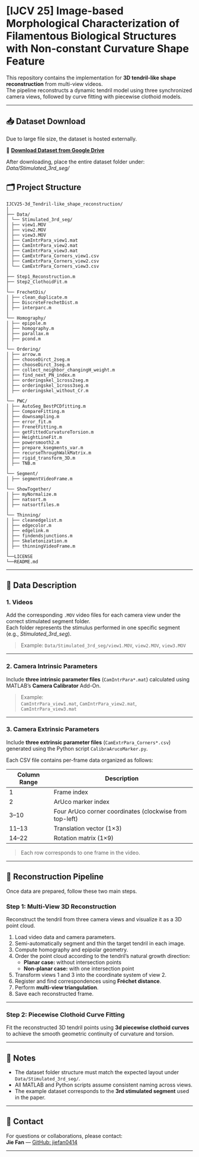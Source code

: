 # [IJCV 25] Image-based Morphological Characterization of Filamentous Biological Structures with Non-constant Curvature Shape Feature

This repository contains the implementation for **3D tendril-like shape reconstruction** from multi-view videos.  
The pipeline reconstructs a dynamic tendril model using three synchronized camera views, followed by curve fitting with piecewise clothoid models.

---

## 📥 Dataset Download

Due to large file size, the dataset is hosted externally.

🔗 **[Download Dataset from Google Drive](https://drive.google.com/drive/folders/19pg8yRdUplNgLFJYqhHsDnQVIhWlvjwM?usp=sharing)**

After downloading, place the entire dataset folder under: *Data/Stimulated_3rd_seg/*


## 🗂️ Project Structure
```
IJCV25-3d_Tendril-like_shape_reconstruction/
│
├── Data/
│ └── Stimulated_3rd_seg/
│ ├── view1.MOV
│ ├── view2.MOV
│ ├── view3.MOV
│ ├── CamIntrPara_view1.mat
│ ├── CamIntrPara_view2.mat
│ ├── CamIntrPara_view3.mat
│ ├── CamExtrPara_Corners_view1.csv
│ ├── CamExtrPara_Corners_view2.csv
│ └── CamExtrPara_Corners_view3.csv
│
├── Step1_Reconstruction.m
├── Step2_ClothoidFit.m
│
└── FrechetDis/
│ ├── clean_duplicate.m
│ ├── DiscreteFrechetDist.m
│ ├── interparc.m
│
└── Homography/
│ ├── epipole.m
│ ├── homography.m
│ ├── parallax.m
│ ├── pcond.m
│
└── Ordering/
│ ├── arrow.m
│ ├── chooseDirct_2seg.m
│ ├── chooseDirct_3seg.m
│ ├── collect_neighbor_changingH_weight.m
│ ├── find_next_PN_index.m
│ ├── orderingskel_1cross2seg.m
│ ├── orderingskel_1cross3seg.m
│ ├── orderingskel_without_Cr.m
│
└── PWC/
│ ├── AutoSeg_BestPCDfitting.m
│ ├── CompareFitting.m
│ ├── downsampling.m
│ ├── error_fit.m
│ ├── FrenetFitting.m
│ ├── getFittedCurvatureTorsion.m
│ ├── HeightLineFit.m
│ ├── powersmooth2.m
│ ├── prepare_ksegments_var.m
│ ├── recurseThroughWalkMatrix.m
│ ├── rigid_transform_3D.m
│ ├── TNB.m
│
└── Segment/
│ ├── segmentVideoFrame.m
│
└── ShowTogether/
│ ├── myNormalize.m
│ ├── natsort.m
│ ├── natsortfiles.m
│
└── Thinning/
│ ├── cleanedgelist.m
│ ├── edgecolor.m
│ ├── edgelink.m
│ ├── findendsjunctions.m
│ ├── Skeletonization.m
│ ├── thinningVideoFrame.m
│
└──LICENSE
└──README.md
```

---

## 📂 Data Description

### 1. Videos
Add the corresponding `.MOV` video files for each camera view under the correct stimulated segment folder.  
Each folder represents the stimulus performed in one specific segment (e.g., *Stimulated_3rd_seg*).

> Example: `Data/Stimulated_3rd_seg/view1.MOV`, `view2.MOV`, `view3.MOV`

---

### 2. Camera Intrinsic Parameters
Include **three intrinsic parameter files** (`CamIntrPara*.mat`) calculated using MATLAB’s **Camera Calibrator** Add-On.

> Example:  
> `CamIntrPara_view1.mat`, `CamIntrPara_view2.mat`, `CamIntrPara_view3.mat`

---

### 3. Camera Extrinsic Parameters
Include **three extrinsic parameter files** (`CamExtrPara_Corners*.csv`) generated using the Python script `CalibraArucoMarker.py`.

Each CSV file contains per-frame data organized as follows:

| Column Range | Description |
|---------------|-------------|
| 1             | Frame index |
| 2             | ArUco marker index |
| 3–10          | Four ArUco corner coordinates (clockwise from top-left) |
| 11–13         | Translation vector (1×3) |
| 14–22         | Rotation matrix (1×9) |

> Each row corresponds to one frame in the video.

---

## 🚀 Reconstruction Pipeline

Once data are prepared, follow these two main steps.

### **Step 1: Multi-View 3D Reconstruction**

Reconstruct the tendril from three camera views and visualize it as a 3D point cloud.

1. Load video data and camera parameters.  
2. Semi-automatically segment and thin the target tendril in each image.  
3. Compute homography and epipolar geometry.  
4. Order the point cloud according to the tendril’s natural growth direction:
   - **Planar case:** without intersection points  
   - **Non-planar case:** with one intersection point  
5. Transform views 1 and 3 into the coordinate system of view 2.  
6. Register and find correspondences using **Fréchet distance**.  
7. Perform **multi-view triangulation**.  
8. Save each reconstructed frame.

---

### **Step 2: Piecewise Clothoid Curve Fitting**

Fit the reconstructed 3D tendril points using **3d piecewise clothoid curves** to achieve the smooth geometric continuity of curvature and torsion.

---

## 🧠 Notes

- The dataset folder structure must match the expected layout under `Data/Stimulated_3rd_seg/`.
- All MATLAB and Python scripts assume consistent naming across views.
- The example dataset corresponds to the **3rd stimulated segment** used in the paper.

---

## 📧 Contact

For questions or collaborations, please contact:  
**Jie Fan** — [GitHub: jiefan0414](https://github.com/jiefan0414)

---



